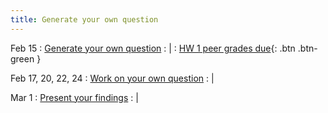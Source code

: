 ```yaml
---
title: Generate your own question
---
```


Feb 15
: [Generate your own question](../lessonplans/4)
  : |
: [HW 1 peer grades due](){: .btn .btn-green }
 
Feb 17, 20, 22, 24
: [Work on your own question](../lessonplans/4)
  : |
 
Mar 1
: [Present your findings](../lessonplans/4)
  : |
